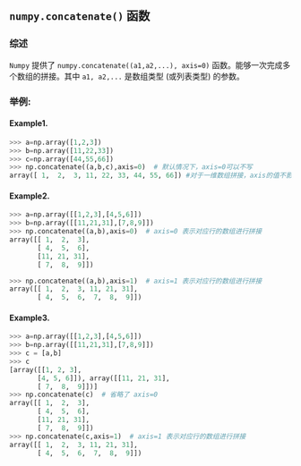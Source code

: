 ## `numpy.concatenate()` 函数

### 综述

`Numpy` 提供了 `numpy.concatenate((a1,a2,...), axis=0)` 函数。能够一次完成多个数组的拼接。其中 `a1, a2,...` 是数组类型 (或列表类型) 的参数。

### 举例:

#### Example1.

```python
>>> a=np.array([1,2,3])
>>> b=np.array([11,22,33])
>>> c=np.array([44,55,66])
>>> np.concatenate((a,b,c),axis=0)  # 默认情况下，axis=0可以不写
array([ 1,  2,  3, 11, 22, 33, 44, 55, 66]) #对于一维数组拼接，axis的值不影响最后的结果
```

#### Example2.

```python
>>> a=np.array([[1,2,3],[4,5,6]])
>>> b=np.array([[11,21,31],[7,8,9]])
>>> np.concatenate((a,b),axis=0)  # axis=0 表示对应行的数组进行拼接
array([[ 1,  2,  3],
       [ 4,  5,  6],
       [11, 21, 31],
       [ 7,  8,  9]])

>>> np.concatenate((a,b),axis=1)  # axis=1 表示对应行的数组进行拼接
array([[ 1,  2,  3, 11, 21, 31],
       [ 4,  5,  6,  7,  8,  9]])
```

#### Example3.

```python
>>> a=np.array([[1,2,3],[4,5,6]])
>>> b=np.array([[11,21,31],[7,8,9]])
>>> c = [a,b]
>>> c
[array([[1, 2, 3],
       [4, 5, 6]]), array([[11, 21, 31],
       [ 7,  8,  9]])]
>>> np.concatenate(c)  # 省略了 axis=0
array([[ 1,  2,  3],
       [ 4,  5,  6],
       [11, 21, 31],
       [ 7,  8,  9]])
>>> np.concatenate(c,axis=1)  # axis=1 表示对应行的数组进行拼接
array([[ 1,  2,  3, 11, 21, 31],
       [ 4,  5,  6,  7,  8,  9]])
```



